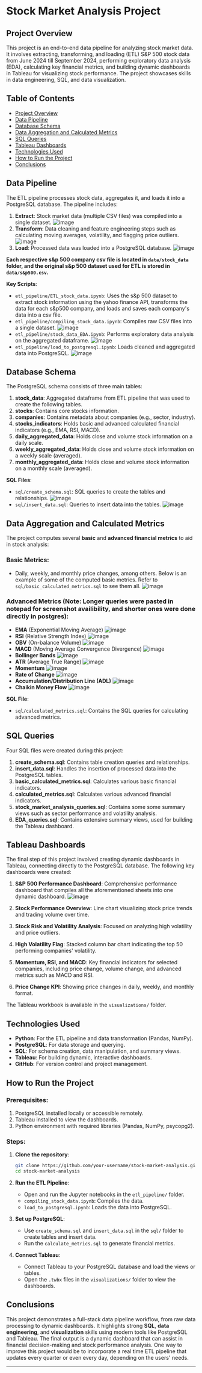 # Stock Market Analysis Project

## Project Overview
This project is an end-to-end data pipeline for analyzing stock market data. It involves extracting, transforming, and loading (ETL) S&P 500 stock data from June 2024 till September 2024, performing exploratory data analysis (EDA), calculating key financial metrics, and building dynamic dashboards in Tableau for visualizing stock performance. The project showcases skills in data engineering, SQL, and data visualization.

## Table of Contents
- [Project Overview](#project-overview)
- [Data Pipeline](#data-pipeline)
- [Database Schema](#database-schema)
- [Data Aggregation and Calculated Metrics](#data-aggregation-and-calculated-metrics)
- [SQL Queries](#sql-queries)
- [Tableau Dashboards](#tableau-dashboards)
- [Technologies Used](#technologies-used)
- [How to Run the Project](#how-to-run-the-project)
- [Conclusions](#conclusions)

## Data Pipeline

The ETL pipeline processes stock data, aggregates it, and loads it into a PostgreSQL database. The pipeline includes:

1. **Extract**: Stock market data (multiple CSV files) was compiled into a single dataset.
![image](https://github.com/user-attachments/assets/9cee21ab-a0fe-4e35-80a6-6e4bbbb54a8f)
2. **Transform**: Data cleaning and feature engineering steps such as calculating moving averages, volatility, and flagging price outliers.
![image](https://github.com/user-attachments/assets/7caf0735-2ca9-4181-a262-092885a598b4)
3. **Load**: Processed data was loaded into a PostgreSQL database.
![image](https://github.com/user-attachments/assets/a6d7e9b2-91f1-400c-9c8c-c2bc96fa6b5e)

**Each respective s&p 500 company csv file is located in  `data/stock_data` folder, and the original s&p 500 dataset used for ETL is stored in `data/s&p500.csv`.**

**Key Scripts**:
- `etl_pipeline/ETL_stock_data.ipynb`: Uses the s&p 500 dataset to extract stock information using the yahoo finance API, transforms the data for each s&p500 company, and loads and saves each company's data into a csv file.
- `etl_pipeline/compiling_stock_data.ipynb`: Compiles raw CSV files into a single dataset.
![image](https://github.com/user-attachments/assets/d4f1836d-51ee-4f3b-b74d-ac864dea06c4)
- `etl_pipeline/stock_data_EDA.ipynb`: Performs exploratory data analysis on the aggregated dataframe.
![image](https://github.com/user-attachments/assets/d78e5a83-e810-4fec-932b-c667c07bfc71)
- `etl_pipeline/load_to_postgresql.ipynb`: Loads cleaned and aggregated data into PostgreSQL.
![image](https://github.com/user-attachments/assets/5a453c39-ec4c-44f6-bd45-75f989fbd5de)


## Database Schema

The PostgreSQL schema consists of three main tables:

1. **stock_data**: Aggregated dataframe from ETL pipeline that was used to create the following tables.
2. **stocks**: Contains core stocks information.
3. **companies**: Contains metadata about companies (e.g., sector, industry).
4. **stocks_indicators**: Holds basic and advanced calculated financial indicators (e.g., EMA, RSI, MACD).
5. **daily_aggregated_data**: Holds close and volume stock information on a daily scale.
6. **weekly_aggregated_data**: Holds close and volume stock information on a weekly scale (averaged).
7. **monthly_aggregated_data**: Holds close and volume stock information on a monthly scale (averaged).


**SQL Files**:
- `sql/create_schema.sql`: SQL queries to create the tables and relationships.
 ![image](https://github.com/user-attachments/assets/95ebf931-df96-4e7c-8c98-ac776c9f3567)
- `sql/insert_data.sql`: Queries to insert data into the tables.
![image](https://github.com/user-attachments/assets/7fce92d9-d6c7-477b-ba22-ced6fb3723a5)


## Data Aggregation and Calculated Metrics

The project computes several **basic** and **advanced financial metrics** to aid in stock analysis:

### Basic Metrics:
- Daily, weekly, and monthly price changes, among others. Below is an example of some of the computed basic metrics. Refer to `sql/basic_calculated_metrics.sql` to see them all.
![image](https://github.com/user-attachments/assets/537e5a73-7fa1-470f-88d1-ca19dff25621)

### Advanced Metrics (Note: Longer queries were pasted in notepad for screenshot availibility, and shorter ones were done directly in postgres):
- **EMA** (Exponential Moving Average)
![image](https://github.com/user-attachments/assets/af37512b-3305-420e-86ef-2606e03f5dba)
- **RSI** (Relative Strength Index)
![image](https://github.com/user-attachments/assets/848d8845-ec53-44b8-924f-df9ff40e5684)
- **OBV** (On-balance Volume)
![image](https://github.com/user-attachments/assets/6b50b82d-1e39-41b4-8fbc-6a7e7f806ca1)
- **MACD** (Moving Average Convergence Divergence)
![image](https://github.com/user-attachments/assets/89dd4d2d-8572-417e-a128-d44aef20d0d3)
- **Bollinger Bands**
![image](https://github.com/user-attachments/assets/eb0f431d-224a-4b36-ab3f-817bdf249b04)
- **ATR** (Average True Range)
![image](https://github.com/user-attachments/assets/3bc0836e-8e37-42a9-bf1e-cd52edfcda59)
- **Momentum**
![image](https://github.com/user-attachments/assets/9fe3adcd-f59f-4ea5-9481-331c33df5607)
- **Rate of Change**
![image](https://github.com/user-attachments/assets/705563c7-40dd-4500-b635-8dec84f354c9)
- **Accumulation/Distribution Line (ADL)**
![image](https://github.com/user-attachments/assets/1b432af0-fd7b-4776-bb8c-1dda40b0c148)
- **Chaikin Money Flow**
![image](https://github.com/user-attachments/assets/641e4223-4084-4ee8-8f21-846aee9af046)



**SQL File**:
- `sql/calculated_metrics.sql`: Contains the SQL queries for calculating advanced metrics.

## SQL Queries

Four SQL files were created during this project:

1. **create_schema.sql**: Contains table creation queries and relationships.
2. **insert_data.sql**: Handles the insertion of processed data into the PostgreSQL tables.
3. **basic_calculated_metrics.sql**: Calculates various basic financial indicators.
4. **calculated_metrics.sql**: Calculates various advanced financial indicators.
5. **stock_market_analysis_queries.sql**: Contains some some summary views such as sector performance and volatility analysis.
6. **EDA_queries.sql**:  Contains extensive summary views, used for building the Tableau dashboard.


## Tableau Dashboards

The final step of this project involved creating dynamic dashboards in Tableau, connecting directly to the PostgreSQL database. The following key dashboards were created:

1. **S&P 500 Performance Dashboard**: Comprehensive performance dashboard that compiles all the aforementioned sheets into one dynamic dashboard.
![image](https://github.com/user-attachments/assets/4da66e14-4f2e-4662-84b1-fca38ee85058)

3. **Stock Performance Overview**: Line chart visualizing stock price trends and trading volume over time.
4. **Stock Risk and Volatility Analysis**: Focused on analyzing high volatility and price outliers.
5. **High Volatility Flag**: Stacked column bar chart indicating the top 50 performing companies' volatility.
6. **Momentum, RSI, and MACD**: Key financial indicators for selected companies, including price change, volume change, and advanced metrics such as MACD and RSI.
7. **Price Change KPI**: Showing price changes in daily, weekly, and monthly format.

The Tableau workbook is available in the `visualizations/` folder.

## Technologies Used

- **Python**: For the ETL pipeline and data transformation (Pandas, NumPy).
- **PostgreSQL**: For data storage and querying.
- **SQL**: For schema creation, data manipulation, and summary views.
- **Tableau**: For building dynamic, interactive dashboards.
- **GitHub**: For version control and project management.

## How to Run the Project

### Prerequisites:
1. PostgreSQL installed locally or accessible remotely.
2. Tableau installed to view the dashboards.
3. Python environment with required libraries (Pandas, NumPy, psycopg2).

### Steps:
1. **Clone the repository**:
    ```bash
    git clone https://github.com/your-username/stock-market-analysis.git
    cd stock-market-analysis
    ```
2. **Run the ETL Pipeline**:
   - Open and run the Jupyter notebooks in the `etl_pipeline/` folder.
   - `compiling_stock_data.ipynb`: Compiles the data.
   - `load_to_postgresql.ipynb`: Loads the data into PostgreSQL.

3. **Set up PostgreSQL**:
   - Use `create_schema.sql` and `insert_data.sql` in the `sql/` folder to create tables and insert data.
   - Run the `calculate_metrics.sql` to generate financial metrics.
   
4. **Connect Tableau**:
   - Connect Tableau to your PostgreSQL database and load the views or tables.
   - Open the `.twbx` files in the `visualizations/` folder to view the dashboards.

## Conclusions

This project demonstrates a full-stack data pipeline workflow, from raw data processing to dynamic dashboards. It highlights strong **SQL**, **data engineering**, and **visualization** skills using modern tools like PostgreSQL and Tableau. The final output is a dynamic dashboard that can assist in financial decision-making and stock performance analysis. One way to improve this project would be to incorporate a real time ETL pipeline that updates every quarter or even every day, depending on the users' needs.

---

